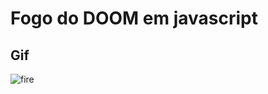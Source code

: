# Fogo do DOOM em javascript
## Gif
![fire](https://github.com/eduardozampiere/doom-fire/blob/master/prints/fire.gif)
